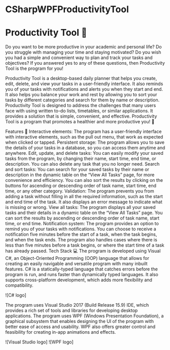 # CSharpWPFProductivityTool

# Productivity Tool 📅

Do you want to be more productive in your academic and personal life? Do you struggle with managing your time and staying motivated? Do you wish you had a simple and convenient way to plan and track your tasks and objectives? If you answered yes to any of these questions, then Productivity Tool is the program for you!

Productivity Tool is a desktop-based daily planner that helps you create, edit, delete, and view your tasks in a user-friendly interface. It also reminds you of your tasks with notifications and alerts you when they start and end. It also helps you balance your work and rest by allowing you to sort your tasks by different categories and search for them by name or description. Productivity Tool is designed to address the challenges that many users face with using written to-do lists, timetables, or similar applications. It provides a solution that is simple, convenient, and effective. Productivity Tool is a program that promotes a healthier and more productive you! 🔔

Features 🚀
Interactive elements: The program has a user-friendly interface with interactive elements, such as the pull out menu, that work as expected when clicked or tapped.
Persistent storage: The program allows you to save the details of your tasks in a database, so you can access them anytime and anywhere.
Edit, update, and delete tasks: You can easily modify your saved tasks from the program, by changing their name, start time, end time, or description. You can also delete any task that you no longer need.
Search and sort tasks: You can search for your saved tasks by their name or description in the dynamic table on the “View All Tasks” page, for more convenience and efficiency. You can also sort the results by clicking on the buttons for ascending or descending order of task name, start time, end time, or any other category.
Validation: The program prevents you from adding a task without filling in all the required information, such as the start and end time of the task. It also displays an error message to indicate what is missing or wrong.
View all tasks: The program displays all your saved tasks and their details in a dynamic table on the “View All Tasks” page. You can sort the results by ascending or descending order of task name, start time, or end time.
Notification system: The program provides an option to remind you of your tasks with notifications. You can choose to receive a notification five minutes before the start of a task, when the task begins, and when the task ends. The program also handles cases where there is less than five minutes before a task begins, or where the start time of a task has already passed.
Tech Stack 💻
The program is developed using Visual C#, an Object-Oriented Programming (OOP) language that allows for creating an easily navigable and versatile program with many inbuilt features. C# is a statically-typed language that catches errors before the program is run, and runs faster than dynamically typed languages. It also supports cross-platform development, which adds more flexibility and compatibility.

![C# logo]

The program uses Visual Studio 2017 (Build Release 15.9) IDE, which provides a rich set of tools and libraries for developing desktop applications. The program uses WPF (Windows Presentation Foundation), a graphical subsystem that enables designing the UI of the program with better ease of access and usability. WPF also offers greater control and feasibility for creating in-app animations and effects.

![Visual Studio logo] ![WPF logo]
